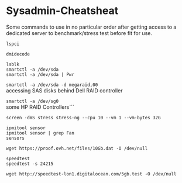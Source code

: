 # Sysadmin-Cheatsheat
Some commands to use in no particular order after getting access to a dedicated server to benchmark/stress test before fit for use.

```lspci```  
  
```dmidecode```  

```lsblk```  
```smartctl -a /dev/sda```  
```smartctl -a /dev/sda | Pwr```  
  
```smartctl -a /dev/sda -d megaraid,00```  
accessing SAS disks behind Dell RAID controller  
  
```smartctl -a /dev/sg0```  
some HP RAID Controllers```  
  
```screen -dmS stress stress-ng --cpu 10 --vm 1 --vm-bytes 32G```  
  
```ipmitool sensor```  
```ipmitool sensor | grep Fan```  
```sensors```  

```wget https://proof.ovh.net/files/10Gb.dat -O /dev/null```  
  
```speedtest```  
```speedtest -s 24215```  
  
```wget http://speedtest-lon1.digitalocean.com/5gb.test -O /dev/null```  
